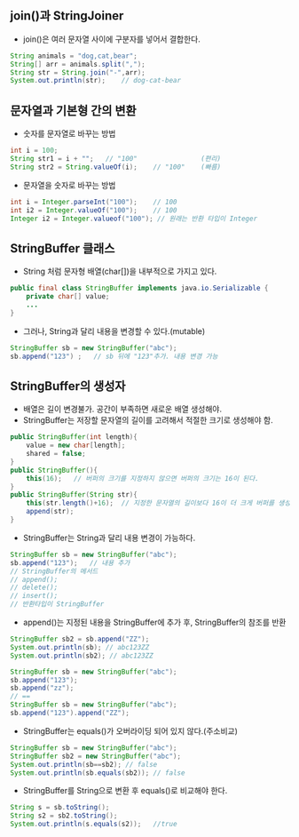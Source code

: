 join()과 StringJoiner
-----

* join()은 여러 문자열 사이에 구분자를 넣어서 결합한다. 
```java
String animals = "dog,cat,bear";
String[] arr = animals.split(",");  
String str = String.join("-",arr);
System.out.println(str);    // dog-cat-bear
```

문자열과 기본형 간의 변환
-----

* 숫자를 문자열로 바꾸는 방법
```java
int i = 100;
String str1 = i + "";   // "100"                (편리)
String str2 = String.valueOf(i);    // "100"    (빠름)
```
* 문자열을 숫자로 바꾸는 방법 
```java
int i = Integer.parseInt("100");    // 100
int i2 = Integer.valueOf("100");    // 100
Integer i2 = Integer.valueof("100"); // 원래는 반환 타입이 Integer
```

StringBuffer 클래스
-----

* String 처럼 문자형 배열(char[])을 내부적으로 가지고 있다. 
```java
public final class StringBuffer implements java.io.Serializable {
    private char[] value;
    ...
}
```
* 그러나, String과 달리 내용을 변경할 수 있다.(mutable)
```java
StringBuffer sb = new StringBuffer("abc");
sb.append("123") ;   // sb 뒤에 "123"추가. 내용 변경 가능 
```

StringBuffer의 생성자
-----
* 배열은 길이 변경불가. 공간이 부족하면 새로운 배열 생성해야.
* StringBuffer는 저장할 문자열의 길이를 고려해서 적절한 크기로 생성해야 함. 
```java
public StringBuffer(int length){
    value = new char[length];
    shared = false;
}
public StringBuffer(){
    this(16);   // 버퍼의 크기를 지정하지 않으면 버퍼의 크기는 16이 된다. 
}
public StringBuffer(String str){
    this(str.length()+16);  // 지정한 문자열의 길이보다 16이 더 크게 버퍼를 생성한다.
    append(str);
}
```

* StringBuffer는 String과 달리 내용 변경이 가능하다. 
```java
StringBuffer sb = new StringBuffer("abc");
sb.append("123");   // 내용 추가 
// StringBuffer의 메서드 
// append();
// delete();
// insert();
// 반환타입이 StringBuffer
```
* append()는 지정된 내용을 StringBuffer에 추가 후, StringBuffer의 참조를 반환
```java
StringBuffer sb2 = sb.append("ZZ");
System.out.println(sb); // abc123ZZ 
System.out.println(sb2); // abc123ZZ
``` 
```java
StringBuffer sb = new StringBuffer("abc");
sb.append("123");
sb.append("zz");
// == 
StringBuffer sb = new StringBuffer("abc");
sb.append("123").append("ZZ");
```

* StringBuffer는 equals()가 오버라이딩 되어 있지 않다.(주소비교)
```java
StringBuffer sb = new StringBuffer("abc");
StringBuffer sb2 = new StringBuffer("abc");
System.out.println(sb==sb2); // false
System.out.println(sb.equals(sb2)); // false
```
* StringBuffer를 String으로 변환 후 equals()로 비교해야 한다.
```java
String s = sb.toString();
String s2 = sb2.toString();
System.out.println(s.equals(s2));   //true

